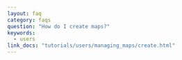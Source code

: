```yaml
---
layout: faq
category: faqs
question: "How do I create maps?"
keywords:
  - users
link_docs: "tutorials/users/managing_maps/create.html"
---
```

